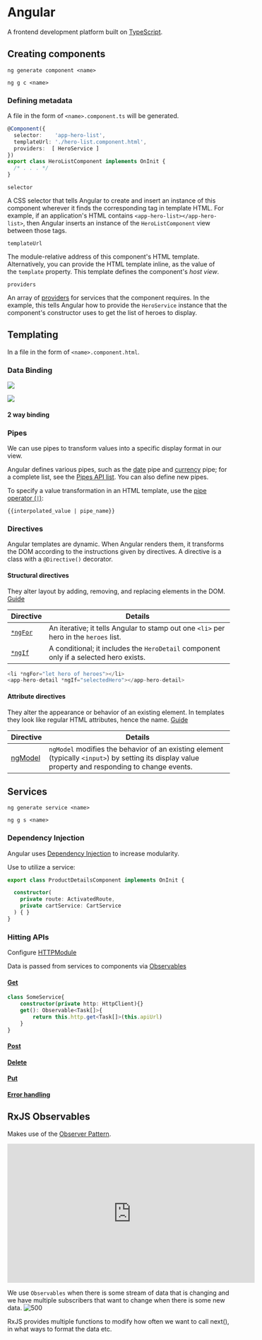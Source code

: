 # Angular
A frontend development platform built on [TypeScript](Notes/TypeScript.md).

## Creating components
```console
ng generate component <name>

ng g c <name>
```

### Defining metadata
A file in the form of `<name>.component.ts` will be generated.

```typescript
@Component({
  selector:    'app-hero-list',
  templateUrl: './hero-list.component.html',
  providers:  [ HeroService ]
})
export class HeroListComponent implements OnInit {
  /* . . . */
}
```

`selector`

A CSS selector that tells Angular to create and insert an instance of this component wherever it finds the corresponding tag in template HTML. For example, if an application's HTML contains `<app-hero-list></app-hero-list>`, then Angular inserts an instance of the `HeroListComponent` view between those tags.

`templateUrl`

The module-relative address of this component's HTML template. Alternatively, you can provide the HTML template inline, as the value of the `template` property. This template defines the component's _host view_.

`providers`

An array of [providers](https://angular.io/guide/glossary#provider) for services that the component requires. In the example, this tells Angular how to provide the `HeroService` instance that the component's constructor uses to get the list of heroes to display.


## Templating
In a file in the form of `<name>.component.html`.

### Data Binding
![](https://i.imgur.com/emwdOkY.png)

![](https://i.imgur.com/D3fnw4j.png)

#### 2 way binding


### Pipes
We can use pipes to transform values into a specific display format in our view. 

Angular defines various pipes, such as the [date](https://angular.io/api/common/DatePipe) pipe and [currency](https://angular.io/api/common/CurrencyPipe) pipe; for a complete list, see the [Pipes API list](https://angular.io/api?type=pipe). You can also define new pipes.

To specify a value transformation in an HTML template, use the [pipe operator (`|`)](https://angular.io/guide/pipes): 
```
{{interpolated_value | pipe_name}}
```

### Directives
Angular templates are dynamic. When Angular renders them, it transforms the DOM according to the instructions given by directives. A directive is a class with a ``@Directive()`` decorator.

#### Structural directives
They alter layout by adding, removing, and replacing elements in the DOM. [Guide]()

| Directive                                                      | Details                                                                               |
| -------------------------------------------------------------- | ------------------------------------------------------------------------------------- |
| [`*ngFor`](https://angular.io/guide/built-in-directives#ngFor) | An iterative; it tells Angular to stamp out one `<li>` per hero in the `heroes` list. |
|[`*ngIf`](https://angular.io/guide/built-in-directives#ngIf)                                                                |A conditional; it includes the `HeroDetail` component only if a selected hero exists.|                                                                                       |

```typescript
<li *ngFor="let hero of heroes"></li>
<app-hero-detail *ngIf="selectedHero"></app-hero-detail>
```

#### Attribute directives
They alter the appearance or behavior of an existing element. In templates they look like regular HTML attributes, hence the name. [Guide](https://angular.io/guide/attribute-directives)

| Directive | Details |
| --------- | ------- |
| [ngModel](https://angular.io/api/forms/NgModel) | `ngModel` modifies the behavior of an existing element (typically `<input>`) by setting its display value property and responding to change events.        |



## Services
```
ng generate service <name>

ng g s <name>
```

### Dependency Injection
Angular uses [Dependency Injection](Notes/Dependency%20Injection.md) to increase modularity.

Use [](Notes/Dependency%20Injection.md#Constructor%20injection%20%7CConstructor%20Injection) to utilize a service:
```typescript
export class ProductDetailsComponent implements OnInit {

  constructor(
    private route: ActivatedRoute,
    private cartService: CartService
  ) { }
}
```

### Hitting APIs
Configure [HTTPModule](https://angular.io/start/start-data#configure-appmodule-to-use-httpclient)

Data is passed from services to components via [Observables](https://angular.io/guide/observables)
#### [Get](https://angular.io/guide/http#requesting-data-from-a-server)
```typescript
class SomeService{
	constructor(private http: HttpClient){}
	get(): Observable<Task[]>{
		return this.http.get<Task[]>(this.apiUrl)
	}
}
```
#### [Post](https://angular.io/guide/http#making-a-post-request)
#### [Delete](https://angular.io/guide/http#making-a-delete-request)
#### [Put](https://angular.io/guide/http#making-a-put-request)
#### [Error handling](https://angular.io/guide/http#handling-request-errors)

## RxJS Observables
Makes use of the [Observer Pattern](Notes/Observer%20Pattern.md).

<iframe width="560" height="315" src="https://www.youtube.com/embed/T9wOu11uU6U" title="YouTube video player" frameborder="0" allow="accelerometer; autoplay; clipboard-write; encrypted-media; gyroscope; picture-in-picture" allowfullscreen></iframe>

We use `Observables` when there is some stream of data that is changing and we have multiple subscribers that want to change when there is some new data.
![500](https://i.imgur.com/aoiTL89.png)

RxJS provides multiple functions to modify how often we want to call next(), in what ways to format the data etc. 
